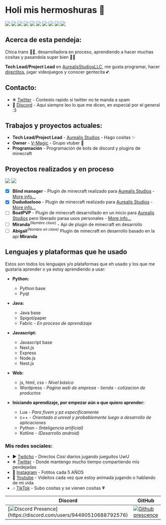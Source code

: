 # Holi mis hermoshuras 💖
[![](https://img.shields.io/badge/-python-3776AB?logo=python&logoColor=white&style=flat)](https://github.com/search?q=+language%3APython++org%3AFunkyoEnma+&type=repositories)
[![](https://img.shields.io/badge/-qt-41CD52?logo=qt&logoColor=white&style=flat)](https://github.com/search?q=+language%3APython++org%3AFunkyoEnma+&type=repositories)
[![](https://img.shields.io/badge/-Java-ED8B00?logo=openjdk&logoColor=white&style=flat)](https://github.com/search?q=+language%3AJava+++org%3AFunkyoEnma+&type=repositories)
[![](https://img.shields.io/badge/-Spigot%2FPaper-ED8B00?logo=openjdk&logoColor=white&style=flat)](https://github.com/search?q=+language%3AJava+++org%3AFunkyoEnma+&type=repositories)
[![](https://img.shields.io/badge/-Fabric-ED8B00?logo=openjdk&logoColor=white&style=flat)](https://github.com/search?q=+language%3AJava+++org%3AFunkyoEnma+&type=repositories)
[![](https://img.shields.io/badge/-JavaScript-F7DF1E?logo=javascript&logoColor=white&style=flat)](https://github.com/search?q=+language%3AJavaScript++org%3AFunkyoEnma+&type=repositories)
[![](https://img.shields.io/badge/-next.Js-000000?logo=javascript&logoColor=white&style=flat)](https://github.com/search?q=+language%3AJavaScript++org%3AFunkyoEnma+&type=repositories)
[![](https://img.shields.io/badge/-express-000000?logo=express&logoColor=white&style=flat)](https://github.com/search?q=+language%3AJavaScript++org%3AFunkyoEnma+&type=repositories)
[![](https://img.shields.io/badge/-nodeJs-339933?logo=nodedotjs&logoColor=white&style=flat)](https://github.com/search?q=+language%3AJavaScript++org%3AFunkyoEnma+&type=repositories)
[![](https://img.shields.io/badge/-nestJs-339933?logo=nestjs&logoColor=white&style=flat)](https://github.com/search?q=+language%3AJavaScript++org%3AFunkyoEnma+&type=repositories)

## Acerca de esta pendeja:

Chica trans 🏳️‍⚧️, desarrolladora en proceso, aprendiendo a hacer muchas cositas y pasandola super bien 💖✨

**Tech Lead/Project Lead** en [AurealisStudiosLLC](https://github.com/AurealisStudiosLLC), me gusta programar, hacer [directitos](https://www.twitch.tv/funkyoenma), jugar videojuegos y conocer gentecita 💕.

## Contacto:
* ❄ [Twitter](https://twitter.com/FunkyoEnma) - Contesto rapido si twitter no te manda a spam
* 💖 [Discord](https://discord.gg/APYemsXMCV) - Aqui siempre leo lo que me dicen, en especial por el general :3

## Trabajos y proyectos actuales:
*  **Tech Lead/Project Lead** - [Aurealis Studios](https://github.com/AurealisStudiosLLC) - Hago cositas ✨
*  **Owner** - [V-Magic](https://twitter.com/_VMagic) - Grupo vtuber 💖
*  **Programación** - Programación de bots de discord y plugins de minecraft

## Proyectos realizados y en proceso

[![](https://img.shields.io/badge/-Java-ED8B00?logo=openjdk&logoColor=white&style=flat)](https://github.com/search?q=+language%3AJava+++org%3AFunkyoEnma+&type=repositories) [![](https://img.shields.io/badge/-Spigot%2FPaper-ED8B00?logo=openjdk&logoColor=white&style=flat)](https://github.com/search?q=+language%3AJava+++org%3AFunkyoEnma+&type=repositories)
 - [x] **Blind manager** - Plugin de minecraft realizado para [Aurealis Studios](https://github.com/AurealisStudiosLLC) - [More info...](proyects/BlindManager.md)
 - [x] **Dududuelooo** - Plugin de minecraft realizado para [Aurealis Studios](https://github.com/AurealisStudiosLLC) - [More info...](proyects/Dududuelooo.md)
 - [ ] **BoatPVP** - Plugin de minecraft desarrollado en un inicio para [Aurealis Studios](https://github.com/AurealisStudiosLLC) pero liberado paraa usos personales - [More info...](proyects/BoatPvp.md)
 - [ ] **Miranda**<sup>*(Nombre clave)*</sup> - Api de plugin de minecraft en desarrollo
 - [ ] **Abigail**<sup>*(Nombre en clave)*</sup> Plugin de minecraft en desarrollo basado en la api **Miranda**

## Lenguajes y plataformas que he usado
Estos son todos los lenguajes y/o plataformas que eh usado y los que me gustaria aprender o ya estoy aprendiendo a usar:

* **Python:**
  * Python base
  * Pyqt

* **Java:**
  * Java base
  * Spigot/paper
  * Fabric *- En proceso de aprendizaje*

* **Javascript:**
  * Javascript base
  * Next.js
  * Express
  * Node.js
  * Nest.js

* **Web:**
  * js, html, css *- Nivel básico*
  * Wordpress - *Pagina web de empresa - tienda - cotizacion de productos*

* **Iniciando aprendizaje, por empezar aún o que quiero aprender:**
  * Lua - *Para fivem y pz especificamente*
  * c++ - *Orientado a unreal y probablemente luego a desarrollo de aplicaciones*
  * Python - *(Inteligencia artificial)*
  * Kotline - *(Desarrollo android)*

### Mis redes sociales:
* ▶ [Twitcho](https://www.twitch.tv/funkyoenma) - Directos *Casi* diarios jugando jueguitos UwU
* ❄ [Twitter](https://twitter.com/FunkyoEnma) - Donde mantengo mucho tiempo compartiendo mis pendejadas
* 📸 [Instagram](https://www.instagram.com/enmafunkyo/) - Fotitos cada 5 AÑOS
* 🔴 [Youtube](https://www.youtube.com/channel/UCiMP1z0LtT95bNW-qpP35OA) - Videitos cada vez que estoy animada jugando o hablando de mi vida
* 🎶 [TikTok](https://www.tiktok.com/@funkyoenma) - Subo cositas y se vienen cositas 💗
  
|Discord|GitHub|
|-------|------|
|[![Discord Presence](https://lanyard-profile-readme.vercel.app/api/290581058905309184?theme=dark&bg=5c5c5c&borderRadius=10px&idleMessage=Tocando%20pasto...)](https://discord.com/users/94490510688792576)|[![Github prescence](https://github-readme-stats.vercel.app/api?username=FunkyoEnma&show_icons=true&theme=neon)](https://github.com/FunkyoEnma)
